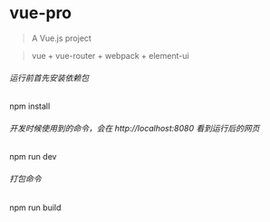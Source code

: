 # vue-pro

> A Vue.js project

> vue + vue-router + webpack + element-ui

###### 运行前首先安装依赖包
npm install

###### 开发时候使用到的命令，会在 http://localhost:8080 看到运行后的网页
npm run dev

###### 打包命令
npm run build



